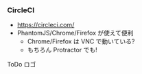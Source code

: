 ### CircleCI

* https://circleci.com/
* PhantomJS/Chrome/Firefox が使えて便利
  - Chrome/Firefox は VNC で動いている?
  - もちろん Protractor でも!

ToDo ロゴ

